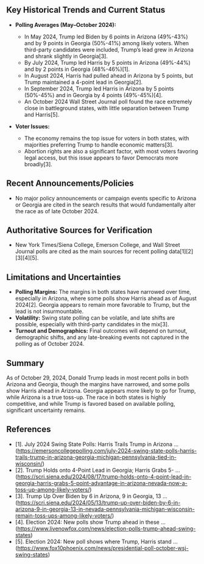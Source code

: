 ## Key Historical Trends and Current Status

- **Polling Averages (May–October 2024):**
  - In May 2024, Trump led Biden by 6 points in Arizona (49%-43%) and by 9 points in Georgia (50%-41%) among likely voters. When third-party candidates were included, Trump’s lead grew in Arizona and shrank slightly in Georgia[3].
  - By July 2024, Trump led Harris by 5 points in Arizona (49%-44%) and by 2 points in Georgia (48%-46%)[1].
  - In August 2024, Harris had pulled ahead in Arizona by 5 points, but Trump maintained a 4-point lead in Georgia[2].
  - In September 2024, Trump led Harris in Arizona by 5 points (50%-45%) and in Georgia by 4 points (49%-45%)[4].
  - An October 2024 Wall Street Journal poll found the race extremely close in battleground states, with little separation between Trump and Harris[5].

- **Voter Issues:**
  - The economy remains the top issue for voters in both states, with majorities preferring Trump to handle economic matters[3].
  - Abortion rights are also a significant factor, with most voters favoring legal access, but this issue appears to favor Democrats more broadly[3].

## Recent Announcements/Policies

- No major policy announcements or campaign events specific to Arizona or Georgia are cited in the search results that would fundamentally alter the race as of late October 2024.

## Authoritative Sources for Verification

- New York Times/Siena College, Emerson College, and Wall Street Journal polls are cited as the main sources for recent polling data[1][2][3][4][5].

## Limitations and Uncertainties

- **Polling Margins:** The margins in both states have narrowed over time, especially in Arizona, where some polls show Harris ahead as of August 2024[2]. Georgia appears to remain more favorable to Trump, but the lead is not insurmountable.
- **Volatility:** Swing state polling can be volatile, and late shifts are possible, especially with third-party candidates in the mix[3].
- **Turnout and Demographics:** Final outcomes will depend on turnout, demographic shifts, and any late-breaking events not captured in the polling as of October 2024.

## Summary

As of October 29, 2024, Donald Trump leads in most recent polls in both Arizona and Georgia, though the margins have narrowed, and some polls show Harris ahead in Arizona. Georgia appears more likely to go for Trump, while Arizona is a true toss-up. The race in both states is highly competitive, and while Trump is favored based on available polling, significant uncertainty remains.

## References

- [1]. July 2024 Swing State Polls: Harris Trails Trump in Arizona ... (https://emersoncollegepolling.com/july-2024-swing-state-polls-harris-trails-trump-in-arizona-georgia-michigan-pennsylvania-tied-in-wisconsin/)
- [2]. Trump Holds onto 4-Point Lead in Georgia; Harris Grabs 5- ... (https://scri.siena.edu/2024/08/17/trump-holds-onto-4-point-lead-in-georgia-harris-grabs-5-point-advantage-in-arizona-nevada-now-a-toss-up-among-likely-voters/)
- [3]. Trump Up Over Biden by 6 in Arizona, 9 in Georgia, 13 ... (https://scri.siena.edu/2024/05/13/trump-up-over-biden-by-6-in-arizona-9-in-georgia-13-in-nevada-pennsylvania-michigan-wisconsin-remain-toss-ups-among-likely-voters/)
- [4]. Election 2024: New polls show Trump ahead in these ... (https://www.livenowfox.com/news/election-polls-trump-ahead-swing-states)
- [5]. Election 2024: New poll shows where Trump, Harris stand ... (https://www.fox10phoenix.com/news/presidential-poll-october-wsj-swing-states)